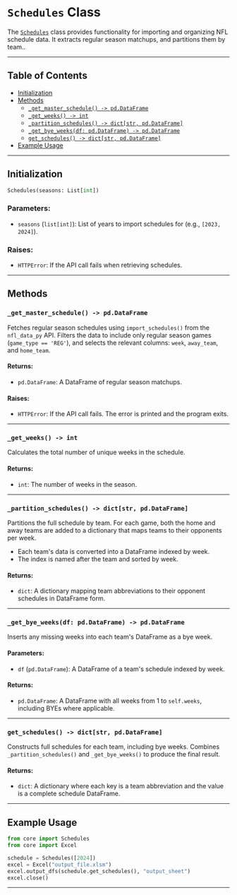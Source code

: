 # `Schedules` Class

The [`Schedules`](../core/schedules.py) class provides functionality for importing and organizing NFL schedule data. It extracts regular season matchups, and partitions them by team..

---

## Table of Contents

- [Initialization](#initialization)
- [Methods](#methods)
  - [`_get_master_schedule() -> pd.DataFrame`](#_get_master_schedule---pddataframe)
  - [`_get_weeks() -> int`](#_get_weeks---int)
  - [`_partition_schedules() -> dict[str, pd.DataFrame]`](#_partition_schedules---dictstr-pddataframe)
  - [`_get_bye_weeks(df: pd.DataFrame) -> pd.DataFrame`](#_get_bye_weeksdf-pddataframe---pddataframe)
  - [`get_schedules() -> dict[str, pd.DataFrame]`](#get_schedules---dictstr-pddataframe)
- [Example Usage](#example-usage)

---

## Initialization

```python
Schedules(seasons: List[int])
```

### Parameters:
- `seasons` (`list[int]`): List of years to import schedules for (e.g., `[2023, 2024]`).

### Raises:
- `HTTPError`: If the API call fails when retrieving schedules.

---

## Methods

### `_get_master_schedule() -> pd.DataFrame`

Fetches regular season schedules using `import_schedules()` from the `nfl_data_py` API. Filters the data to include only regular season games (`game_type == 'REG'`), and selects the relevant columns: `week`, `away_team`, and `home_team`.

#### Returns:
- `pd.DataFrame`: A DataFrame of regular season matchups.

#### Raises:
- `HTTPError`: If the API call fails. The error is printed and the program exits.

---

### `_get_weeks() -> int`

Calculates the total number of unique weeks in the schedule.

#### Returns:
- `int`: The number of weeks in the season.

---

### `_partition_schedules() -> dict[str, pd.DataFrame]`

Partitions the full schedule by team. For each game, both the home and away teams are added to a dictionary that maps teams to their opponents per week.

- Each team's data is converted into a DataFrame indexed by week.
- The index is named after the team and sorted by week.

#### Returns:
- `dict`: A dictionary mapping team abbreviations to their opponent schedules in DataFrame form.

---

### `_get_bye_weeks(df: pd.DataFrame) -> pd.DataFrame`

Inserts any missing weeks into each team's DataFrame as a bye week.

#### Parameters:
- `df` (`pd.DataFrame`): A DataFrame of a team's schedule indexed by week.

#### Returns:
- `pd.DataFrame`: A DataFrame with all weeks from 1 to `self.weeks`, including BYEs where applicable.

---

### `get_schedules() -> dict[str, pd.DataFrame]`

Constructs full schedules for each team, including bye weeks. Combines `_partition_schedules()` and `_get_bye_weeks()` to produce the final result.

#### Returns:
- `dict`: A dictionary where each key is a team abbreviation and the value is a complete schedule DataFrame.

---

## Example Usage

```python
from core import Schedules
from core import Excel

schedule = Schedules([2024])
excel = Excel("output_file.xlsm")
excel.output_dfs(schedule.get_schedules(), "output_sheet")
excel.close()
```

---